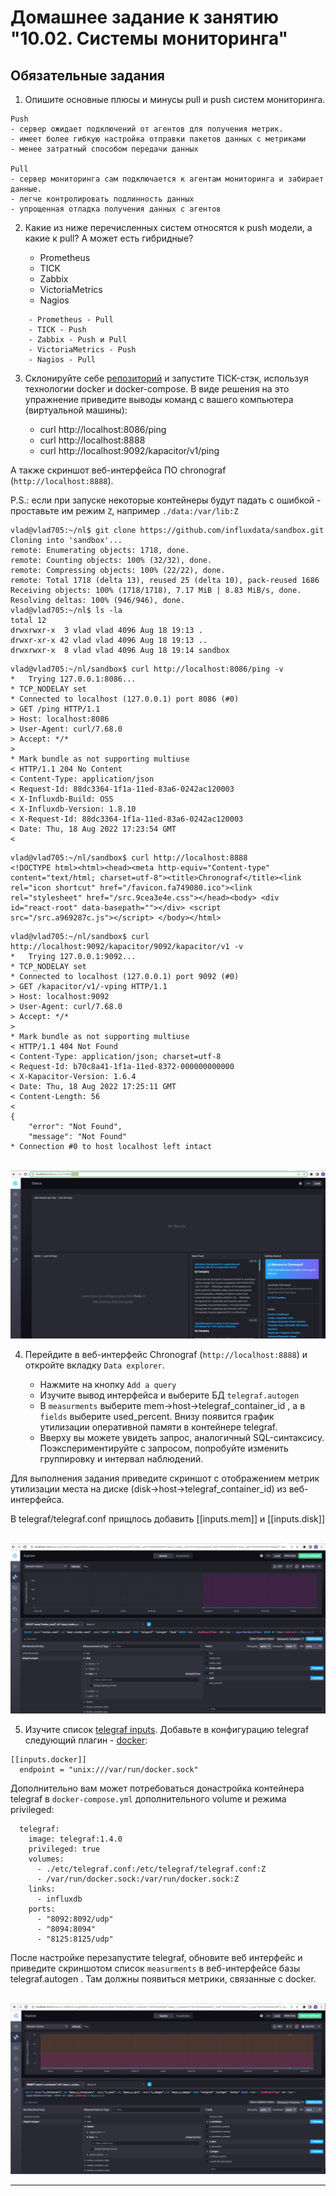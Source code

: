 # Домашнее задание к занятию "10.02. Системы мониторинга"

## Обязательные задания

1. Опишите основные плюсы и минусы pull и push систем мониторинга.
```
Push
- сервер ожидает подключений от агентов для получения метрик.
- имеет более гибкую настройка отправки пакетов данных с метриками
- менее затратный способом передачи данных

Pull 
- сервер мониторинга сам подключается к агентам мониторинга и забирает данные.
- легче контролировать подлинность данных
- упрощенная отладка получения данных с агентов
```

2. Какие из ниже перечисленных систем относятся к push модели, а какие к pull? А может есть гибридные?

    - Prometheus 
    - TICK
    - Zabbix
    - VictoriaMetrics
    - Nagios
```
    - Prometheus - Pull
    - TICK - Push
    - Zabbix - Push и Pull
    - VictoriaMetrics - Push
    - Nagios - Pull
```

3. Склонируйте себе [репозиторий](https://github.com/influxdata/sandbox/tree/master) и запустите TICK-стэк, 
используя технологии docker и docker-compose.
В виде решения на это упражнение приведите выводы команд с вашего компьютера (виртуальной машины):

    - curl http://localhost:8086/ping
    - curl http://localhost:8888
    - curl http://localhost:9092/kapacitor/v1/ping

А также скриншот веб-интерфейса ПО chronograf (`http://localhost:8888`). 

P.S.: если при запуске некоторые контейнеры будут падать с ошибкой - проставьте им режим `Z`, например
`./data:/var/lib:Z`

```
vlad@vlad705:~/nl$ git clone https://github.com/influxdata/sandbox.git
Cloning into 'sandbox'...
remote: Enumerating objects: 1718, done.
remote: Counting objects: 100% (32/32), done.
remote: Compressing objects: 100% (22/22), done.
remote: Total 1718 (delta 13), reused 25 (delta 10), pack-reused 1686
Receiving objects: 100% (1718/1718), 7.17 MiB | 8.83 MiB/s, done.
Resolving deltas: 100% (946/946), done.
vlad@vlad705:~/nl$ ls -la
total 12
drwxrwxr-x  3 vlad vlad 4096 Aug 18 19:13 .
drwxr-xr-x 42 vlad vlad 4096 Aug 18 19:13 ..
drwxrwxr-x  8 vlad vlad 4096 Aug 18 19:14 sandbox
```
```
vlad@vlad705:~/nl/sandbox$ curl http://localhost:8086/ping -v
*   Trying 127.0.0.1:8086...
* TCP_NODELAY set
* Connected to localhost (127.0.0.1) port 8086 (#0)
> GET /ping HTTP/1.1
> Host: localhost:8086
> User-Agent: curl/7.68.0
> Accept: */*
> 
* Mark bundle as not supporting multiuse
< HTTP/1.1 204 No Content
< Content-Type: application/json
< Request-Id: 88dc3364-1f1a-11ed-83a6-0242ac120003
< X-Influxdb-Build: OSS
< X-Influxdb-Version: 1.8.10
< X-Request-Id: 88dc3364-1f1a-11ed-83a6-0242ac120003
< Date: Thu, 18 Aug 2022 17:23:54 GMT
< 
```
```
vlad@vlad705:~/nl/sandbox$ curl http://localhost:8888
<!DOCTYPE html><html><head><meta http-equiv="Content-type" content="text/html; charset=utf-8"><title>Chronograf</title><link rel="icon shortcut" href="/favicon.fa749080.ico"><link rel="stylesheet" href="/src.9cea3e4e.css"></head><body> <div id="react-root" data-basepath=""></div> <script src="/src.a969287c.js"></script> </body></html>
```
```
vlad@vlad705:~/nl/sandbox$ curl http://localhost:9092/kapacitor/9092/kapacitor/v1 -v
*   Trying 127.0.0.1:9092...
* TCP_NODELAY set
* Connected to localhost (127.0.0.1) port 9092 (#0)
> GET /kapacitor/v1/-vping HTTP/1.1
> Host: localhost:9092
> User-Agent: curl/7.68.0
> Accept: */*
> 
* Mark bundle as not supporting multiuse
< HTTP/1.1 404 Not Found
< Content-Type: application/json; charset=utf-8
< Request-Id: b70c8a41-1f1a-11ed-8372-000000000000
< X-Kapacitor-Version: 1.6.4
< Date: Thu, 18 Aug 2022 17:25:11 GMT
< Content-Length: 56
< 
{
    "error": "Not Found",
    "message": "Not Found"
* Connection #0 to host localhost left intact
```
<br>![8888](8888.png)

4. Перейдите в веб-интерфейс Chronograf (`http://localhost:8888`) и откройте вкладку `Data explorer`.

    - Нажмите на кнопку `Add a query`
    - Изучите вывод интерфейса и выберите БД `telegraf.autogen`
    - В `measurments` выберите mem->host->telegraf_container_id , а в `fields` выберите used_percent. 
    Внизу появится график утилизации оперативной памяти в контейнере telegraf.
    - Вверху вы можете увидеть запрос, аналогичный SQL-синтаксису. 
    Поэкспериментируйте с запросом, попробуйте изменить группировку и интервал наблюдений.

Для выполнения задания приведите скриншот с отображением метрик утилизации места на диске 
(disk->host->telegraf_container_id) из веб-интерфейса.

В telegraf/telegraf.conf прищлось добавить [[inputs.mem]] и [[inputs.disk]]

<br>![img10_02_02](img10_02_02.png)

5. Изучите список [telegraf inputs](https://github.com/influxdata/telegraf/tree/master/plugins/inputs). 
Добавьте в конфигурацию telegraf следующий плагин - [docker](https://github.com/influxdata/telegraf/tree/master/plugins/inputs/docker):
```
[[inputs.docker]]
  endpoint = "unix:///var/run/docker.sock"
```

Дополнительно вам может потребоваться донастройка контейнера telegraf в `docker-compose.yml` дополнительного volume и 
режима privileged:
```
  telegraf:
    image: telegraf:1.4.0
    privileged: true
    volumes:
      - ./etc/telegraf.conf:/etc/telegraf/telegraf.conf:Z
      - /var/run/docker.sock:/var/run/docker.sock:Z
    links:
      - influxdb
    ports:
      - "8092:8092/udp"
      - "8094:8094"
      - "8125:8125/udp"
```

После настройке перезапустите telegraf, обновите веб интерфейс и приведите скриншотом список `measurments` в 
веб-интерфейсе базы telegraf.autogen . Там должны появиться метрики, связанные с docker.

<br>![img10_02_03](img10_02_03.png)



---
